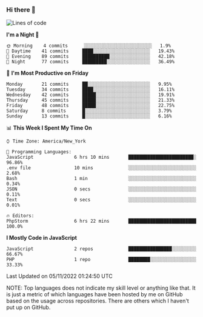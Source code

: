 ### Hi there 👋

<!--
**LynxJinxxy/LynxJinxxy** is a ✨ _special_ ✨ repository because its `README.md` (this file) appears on your GitHub profile.

Here are some ideas to get you started:

- 🔭 I’m currently working on ...
- 🌱 I’m currently learning ...
- 👯 I’m looking to collaborate on ...
- 🤔 I’m looking for help with ...
- 💬 Ask me about ...
- 📫 How to reach me: ...
- 😄 Pronouns: ...
- ⚡ Fun fact: ...
-->

<!--START_SECTION:waka-->
![Lines of code](https://img.shields.io/badge/From%20Hello%20World%20I%27ve%20Written-22%20Thousand%20lines%20of%20code-blue)

**I'm a Night 🦉** 

```text
🌞 Morning    4 commits      ░░░░░░░░░░░░░░░░░░░░░░░░░   1.9% 
🌆 Daytime    41 commits     ████░░░░░░░░░░░░░░░░░░░░░   19.43% 
🌃 Evening    89 commits     ██████████░░░░░░░░░░░░░░░   42.18% 
🌙 Night      77 commits     █████████░░░░░░░░░░░░░░░░   36.49%

```
📅 **I'm Most Productive on Friday** 

```text
Monday       21 commits     ██░░░░░░░░░░░░░░░░░░░░░░░   9.95% 
Tuesday      34 commits     ████░░░░░░░░░░░░░░░░░░░░░   16.11% 
Wednesday    42 commits     █████░░░░░░░░░░░░░░░░░░░░   19.91% 
Thursday     45 commits     █████░░░░░░░░░░░░░░░░░░░░   21.33% 
Friday       48 commits     █████░░░░░░░░░░░░░░░░░░░░   22.75% 
Saturday     8 commits      █░░░░░░░░░░░░░░░░░░░░░░░░   3.79% 
Sunday       13 commits     █░░░░░░░░░░░░░░░░░░░░░░░░   6.16%

```


📊 **This Week I Spent My Time On** 

```text
⌚︎ Time Zone: America/New_York

💬 Programming Languages: 
JavaScript               6 hrs 10 mins       ████████████████████████░   96.86% 
.env file                10 mins             ░░░░░░░░░░░░░░░░░░░░░░░░░   2.68% 
Bash                     1 min               ░░░░░░░░░░░░░░░░░░░░░░░░░   0.34% 
JSON                     0 secs              ░░░░░░░░░░░░░░░░░░░░░░░░░   0.11% 
Text                     0 secs              ░░░░░░░░░░░░░░░░░░░░░░░░░   0.01%

🔥 Editors: 
PhpStorm                 6 hrs 22 mins       █████████████████████████   100.0%

```

**I Mostly Code in JavaScript** 

```text
JavaScript               2 repos             ████████████████░░░░░░░░░   66.67% 
PHP                      1 repo              ████████░░░░░░░░░░░░░░░░░   33.33%

```



 Last Updated on 05/11/2022 01:24:50 UTC
<!--END_SECTION:waka-->
NOTE: Top languages does not indicate my skill level or anything like that. It is just a metric of which languages have been hosted by me on GitHub based on the usage across repositories. There are others which I haven't put up on GitHub.
